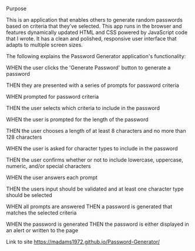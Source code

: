 Purpose

This is an application that enables others to generate random passwords based on criteria that they’ve selected. This app runs in the browser and features dynamically updated HTML and CSS powered by JavaScript code that I wrote. It has a clean and polished, responsive user interface that adapts to multiple screen sizes.

The following explains the Password Generator application's functionality:

WHEN the user clicks the 'Generate Password' button to generate a password 
	
THEN they are presented with a series of prompts for password criteria 
	
WHEN prompted for password criteria 
	
THEN the user selects which criteria to include in the password 
	
WHEN the user is prompted for the length of the password 
	
THEN the user chooses a length of at least 8 characters and no more than 128 characters 
	
WHEN the user is asked for character types to include in the password 
	
THEN the user confirms whether or not to include lowercase, uppercase, numeric, and/or special characters 
	
WHEN the user answers each prompt 
	
THEN the users input should be validated and at least one character type should be selected 
	
WHEN all prompts are answered THEN a password is generated that matches the selected criteria 
	
WHEN the password is generated THEN the password is either displayed in an alert or written to the page


Link to site https://madams1972.github.io/Password-Generator/




